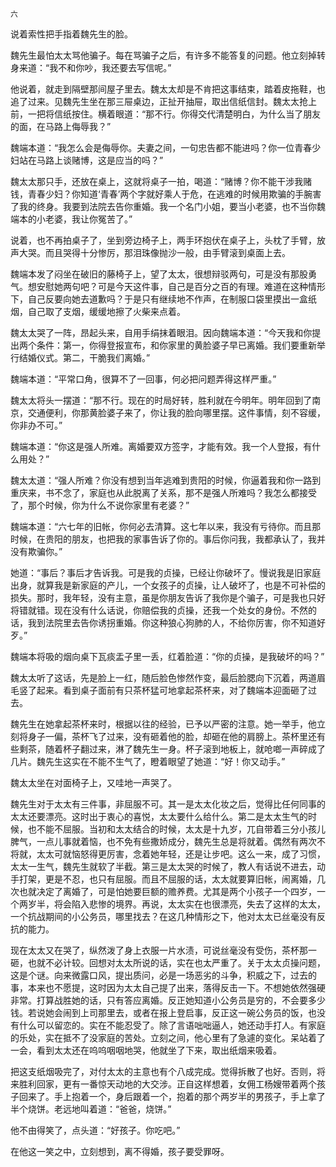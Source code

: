    六 

   说着索性把手指着魏先生的脸。

   魏先生最怕太太骂他骗子。每在骂骗子之后，有许多不能答复的问题。他立刻掉转身来道：“我不和你吵，我还要去写信呢。”

   他说着，就走到隔壁那间屋子里去。魏太太却是不肯把这事结束，踏着皮拖鞋，也追了过来。见魏先生坐在那三屉桌边，正扯开抽屉，取出信纸信封。魏太太抢上前，一把将信纸按住。横着眼道：“那不行。你得交代清楚明白，为什么当了朋友的面，在马路上侮辱我？”

   魏端本道：“我怎么会是侮辱你。夫妻之间，一句忠告都不能进吗？你一位青春少妇站在马路上谈赌博，这是应当的吗？”

   魏太太那只手，还放在桌上，这就将桌子一拍，喝道：“赌博？你不能干涉我赌钱，青春少妇？你知道‘青春’两个字就好乘人于危，在逃难的时候用欺骗的手腕害了我的终身。我要到法院去告你重婚。我一个名门小姐，要当小老婆，也不当你魏端本的小老婆，我让你冤苦了。”

   说着，也不再拍桌子了，坐到旁边椅子上，两手环抱伏在桌子上，头枕了手臂，放声大哭。而且哭得十分惨厉，那泪珠像抛沙一般，由手臂滚到桌面上去。

   魏端本发了闷坐在破旧的藤椅子上，望了太太，很想辩驳两句，可是没有那股勇气。想安慰她两句吧？可是今天这件事，自己是百分之百的有理。难道在这种情形下，自己反要向她去道歉吗？于是只有继续地不作声，在制服口袋里摸出一盒纸烟，自己取了支烟，缓缓地擦了火柴来点着。

   魏太太哭了一阵，昂起头来，自用手绢抹着眼泪。因向魏端本道：“今天我和你提出两个条件：第一，你得登报宣布，和你家里的黄脸婆子早已离婚。我们要重新举行结婚仪式。第二，干脆我们离婚。”

   魏端本道：“平常口角，很算不了一回事，何必把问题弄得这样严重。”

   魏太太将头一摆道：“那不行。现在的时局好转，胜利就在今明年。明年回到了南京，交通便利，你那黄脸婆子来了，你让我的脸向哪里摆。这件事情，刻不容缓，你非办不可。”

   魏端本道：“你这是强人所难。离婚要双方签字，才能有效。我一个人登报，有什么用处？”

   魏太太道：“强人所难？你没有想到当年逃难到贵阳的时候，你逼着我和你一路到重庆来，书不念了，家庭也从此脱离了关系，那不是强人所难吗？我怎么都接受了，那个时候，你为什么不说你家里有老婆？”

   魏端本道：“六七年的旧帐，你何必去清算。这七年以来，我没有亏待你。而且那时候，在贵阳的朋友，也把我的家事告诉了你的。事后你问我，我都承认了，我并没有欺骗你。”

   她道：“事后？事后才告诉我。可是我的贞操，已经让你破坏了。慢说我是旧家庭出身，就算我是新家庭的产儿，一个女孩子的贞操，让人破坏了，也是不可补偿的损失。那时，我年轻，没有主意，虽是你朋友告诉了我你是个骗子，可是我也只好将错就错。现在没有什么话说，你赔偿我的贞操，还我一个处女的身份。不然的话，我到法院里去告你诱拐重婚。你这种狼心狗肺的人，不给你厉害，你不知道好歹。”

   魏端本将吸的烟向桌下瓦痰盂子里一丢，红着脸道：“你的贞操，是我破坏的吗？”

   魏太太听了这话，先是脸上一红，随后脸色惨然作变，最后脸腮向下沉着，两道眉毛竖了起来。看到桌子面前有只茶杯猛可地拿起茶杯来，对了魏端本迎面砸了过去。

   魏先生在她拿起茶杯来时，根据以往的经验，已予以严密的注意。她一举手，他立刻将身子一偏，茶杯飞了过来，没有砸着他的脸，却砸在他的肩膀上。茶杯里还有些剩茶，随着杯子翻过来，淋了魏先生一身。杯子滚到地板上，就呛啷一声碎成了几片。魏先生这实在不能不生气了，瞪着眼望了她道：“好！你又动手。”

   魏太太坐在对面椅子上，又哇地一声哭了。

   魏先生对于太太有三件事，非屈服不可。其一是太太化妆之后，觉得比任何同事的太太还要漂亮。这时出于衷心的喜悦，太太要什么给什么。第二是太太生气的时候，也不能不屈服。当初和太太结合的时候，太太是十九岁，兀自带着三分小孩儿脾气，一点儿事就着恼，也不免有些撒娇成分，魏先生总是将就着。偶然有两次不将就，太太可就恼怒得更厉害，念着她年轻，还是让步吧。这么一来，成了习惯，太太一生气，魏先生就软了半截。第三是太太哭的时候了，教人有话说不进去，动手打架，更是不忍，也只有屈服。而且不屈服的话，太太就要算旧帐，闹离婚，几次也就决定了离婚了，可是怕她要巨额的赡养费。尤其是两个小孩子一个四岁，一个两岁半，将会陷入悲惨的境界。再说，太太实在也很漂亮，失去了这样的太太，一个抗战期间的小公务员，哪里找去？在这几种情形之下，他对太太已丝毫没有反抗的能力。

   现在太太又在哭了，纵然泼了身上衣服一片水渍，可说丝毫没有受伤，茶杯那一砸，也就不必计较。回想对太太所说的话，实在也太严重了。关于太太贞操问题，这是个谜。向来微露口风，提出质问，必是一场恶劣的斗争，积威之下，过去的事，本来也不愿提，这时因为太太自己提了出来，落得反击一下。不想她依然强硬非常。打算战胜她的话，只有答应离婚。反正她知道小公务员是穷的，不会要多少钱。若说她会闹到上司那里去，或者在报上登启事，反正这一碗公务员的饭，也没有什么可以留恋的。实在不能忍受了。除了言语咄咄逼人，她还动手打人。有家庭的乐处，实在抵不了没家庭的苦处。立刻之间，他心里有了急遽的变化。呆站着了一会，看到太太还在呜呜咽咽地哭，他就坐了下来，取出纸烟来吸着。

   把这支纸烟吸完了，对付太太的主意也有个八成完成。觉得拆散了也好。否则，将来胜利回家，更有一番惊天动地的大交涉。正自这样想着，女佣工杨嫂带着两个孩子回来了。手上抱着一个，身后跟着一个，抱着的那个两岁半的男孩子，手上拿了半个烧饼。老远地叫着道：“爸爸，烧饼。”

   他不由得笑了，点头道：“好孩子。你吃吧。”

   在他这一笑之中，立刻想到，离不得婚，孩子要受罪呀。

